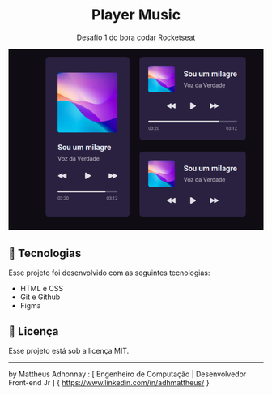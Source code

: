 <h1 align="center"> Player Music </h1>

<p align="center">
Desafio 1 do bora codar Rocketseat <br/>
</p>

<p align="center">
  <img alt="License" src="./img.png">
</p>

## 🚀 Tecnologias

Esse projeto foi desenvolvido com as seguintes tecnologias:

- HTML e CSS
- Git e Github
- Figma


## 📝 Licença

Esse projeto está sob a licença MIT.

---

by Mattheus Adhonnay : [ Engenheiro de Computação | Desenvolvedor Front-end Jr ] { https://www.linkedin.com/in/adhmattheus/ }